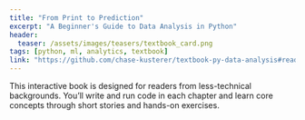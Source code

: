 ```yaml
---
title: "From Print to Prediction"
excerpt: "A Beginner's Guide to Data Analysis in Python"
header:
  teaser: /assets/images/teasers/textbook_card.png
tags: [python, ml, analytics, textbook]
link: "https://github.com/chase-kusterer/textbook-py-data-analysis#readme"
---
```

This interactive book is designed for readers from less-technical backgrounds. You’ll write and run code in each chapter and learn core concepts through short stories and hands-on exercises.

